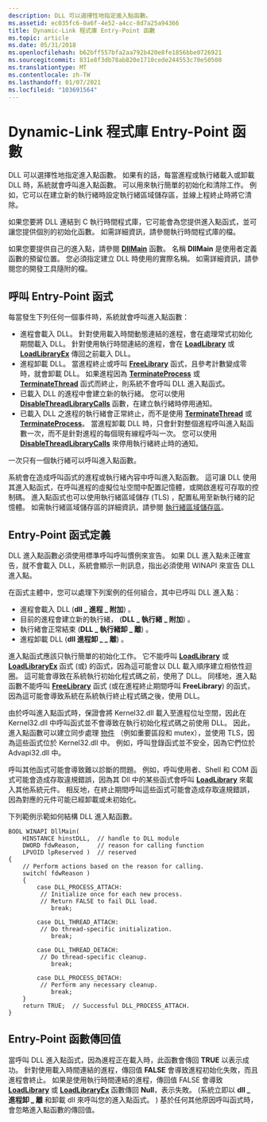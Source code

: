 ```yaml
---
description: DLL 可以選擇性地指定進入點函數。
ms.assetid: ec035fc6-0a6f-4e52-a4cc-8d7a25a94366
title: Dynamic-Link 程式庫 Entry-Point 函數
ms.topic: article
ms.date: 05/31/2018
ms.openlocfilehash: b62bff557bfa2aa792b420e8fe1856bbe0726921
ms.sourcegitcommit: 831e8f3db78ab820e1710cede244553c70e50500
ms.translationtype: MT
ms.contentlocale: zh-TW
ms.lasthandoff: 01/07/2021
ms.locfileid: "103691564"
---
```

# <a name="dynamic-link-library-entry-point-function"></a>Dynamic-Link 程式庫 Entry-Point 函數

DLL 可以選擇性地指定進入點函數。 如果有的話，每當進程或執行緒載入或卸載 DLL 時，系統就會呼叫進入點函數。 可以用來執行簡單的初始化和清除工作。 例如，它可以在建立新的執行緒時設定執行緒區域儲存區，並線上程終止時將它清除。

如果您要將 DLL 連結到 C 執行時間程式庫，它可能會為您提供進入點函式，並可讓您提供個別的初始化函數。 如需詳細資訊，請參閱執行時間程式庫的檔。

如果您要提供自己的進入點，請參閱 [**DllMain**](dllmain.md) 函數。 名稱 **DllMain** 是使用者定義函數的預留位置。 您必須指定建立 DLL 時使用的實際名稱。 如需詳細資訊，請參閱您的開發工具隨附的檔。

## <a name="calling-the-entry-point-function"></a>呼叫 Entry-Point 函式

每當發生下列任何一個事件時，系統就會呼叫進入點函數：

-   進程會載入 DLL。 針對使用載入時間動態連結的進程，會在處理常式初始化期間載入 DLL。 針對使用執行時間連結的進程，會在 [**LoadLibrary**](/windows/win32/api/libloaderapi/nf-libloaderapi-loadlibrarya) 或 [**LoadLibraryEx**](/windows/desktop/api/LibLoaderAPI/nf-libloaderapi-loadlibraryexa) 傳回之前載入 DLL。
-   進程卸載 DLL。 當進程終止或呼叫 [**FreeLibrary**](/windows/win32/api/libloaderapi/nf-libloaderapi-freelibrary) 函式，且參考計數變成零時，就會卸載 DLL。 如果進程因為 [**TerminateProcess**](/windows/desktop/api/processthreadsapi/nf-processthreadsapi-terminateprocess) 或 [**TerminateThread**](/windows/desktop/api/processthreadsapi/nf-processthreadsapi-terminatethread) 函式而終止，則系統不會呼叫 DLL 進入點函式。
-   已載入 DLL 的進程中會建立新的執行緒。 您可以使用 [**DisableThreadLibraryCalls**](/windows/win32/api/libloaderapi/nf-libloaderapi-disablethreadlibrarycalls) 函數，在建立執行緒時停用通知。
-   已載入 DLL 之進程的執行緒會正常終止，而不是使用 [**TerminateThread**](/windows/desktop/api/processthreadsapi/nf-processthreadsapi-terminatethread) 或 [**TerminateProcess**](/windows/desktop/api/processthreadsapi/nf-processthreadsapi-terminateprocess)。 當進程卸載 DLL 時，只會針對整個進程呼叫進入點函數一次，而不是針對進程的每個現有線程呼叫一次。 您可以使用 [**DisableThreadLibraryCalls**](/windows/win32/api/libloaderapi/nf-libloaderapi-disablethreadlibrarycalls) 來停用執行緒終止時的通知。

一次只有一個執行緒可以呼叫進入點函數。

系統會在造成呼叫函式的進程或執行緒內容中呼叫進入點函數。 這可讓 DLL 使用其進入點函式，在呼叫進程的虛擬位址空間中配置記憶體，或開啟進程可存取的控制碼。 進入點函式也可以使用執行緒區域儲存 (TLS) ，配置私用至新執行緒的記憶體。 如需執行緒區域儲存區的詳細資訊，請參閱 [執行緒區域儲存區](/windows/desktop/ProcThread/thread-local-storage)。

## <a name="entry-point-function-definition"></a>Entry-Point 函式定義

DLL 進入點函數必須使用標準呼叫呼叫慣例來宣告。 如果 DLL 進入點未正確宣告，就不會載入 DLL，系統會顯示一則訊息，指出必須使用 WINAPI 來宣告 DLL 進入點。

在函式主體中，您可以處理下列案例的任何組合，其中已呼叫 DLL 進入點：

-   進程會載入 DLL (**dll \_ 進程 \_ 附加**) 。
-   目前的進程會建立新的執行緒， (**DLL \_ 執行緒 \_ 附加**) 。
-   執行緒會正常結束 (**DLL \_ 執行緒卸 \_ 離**) 。
-   進程卸載 DLL (**dll 進程卸 \_ \_ 離**) 。

進入點函式應該只執行簡單的初始化工作。 它不能呼叫 [**LoadLibrary**](/windows/win32/api/libloaderapi/nf-libloaderapi-loadlibrarya) 或 [**LoadLibraryEx**](/windows/desktop/api/LibLoaderAPI/nf-libloaderapi-loadlibraryexa) 函式 (或) 的函式，因為這可能會以 DLL 載入順序建立相依性迴圈。 這可能會導致在系統執行初始化程式碼之前，使用了 DLL。 同樣地，進入點函數不能呼叫 [**FreeLibrary**](/windows/win32/api/libloaderapi/nf-libloaderapi-freelibrary) 函式 (或在進程終止期間呼叫 **FreeLibrary**) 的函式，因為這可能會導致系統在系統執行終止程式碼之後，使用 DLL。

由於呼叫進入點函式時，保證會將 Kernel32.dll 載入至進程位址空間，因此在 Kernel32.dll 中呼叫函式並不會導致在執行初始化程式碼之前使用 DLL。 因此，進入點函數可以建立同步處理 [物件](/windows/desktop/Sync/synchronization-objects) （例如重要區段和 mutex），並使用 TLS，因為這些函式位於 Kernel32.dll 中。 例如，呼叫登錄函式並不安全，因為它們位於 Advapi32.dll 中。

呼叫其他函式可能會導致難以診斷的問題。 例如，呼叫使用者、Shell 和 COM 函式可能會造成存取違規錯誤，因為其 Dll 中的某些函式會呼叫 [**LoadLibrary**](/windows/win32/api/libloaderapi/nf-libloaderapi-loadlibrarya) 來載入其他系統元件。 相反地，在終止期間呼叫這些函式可能會造成存取違規錯誤，因為對應的元件可能已經卸載或未初始化。

下列範例示範如何結構 DLL 進入點函數。

``` syntax
BOOL WINAPI DllMain(
    HINSTANCE hinstDLL,  // handle to DLL module
    DWORD fdwReason,     // reason for calling function
    LPVOID lpReserved )  // reserved
{
    // Perform actions based on the reason for calling.
    switch( fdwReason ) 
    { 
        case DLL_PROCESS_ATTACH:
         // Initialize once for each new process.
         // Return FALSE to fail DLL load.
            break;

        case DLL_THREAD_ATTACH:
         // Do thread-specific initialization.
            break;

        case DLL_THREAD_DETACH:
         // Do thread-specific cleanup.
            break;

        case DLL_PROCESS_DETACH:
         // Perform any necessary cleanup.
            break;
    }
    return TRUE;  // Successful DLL_PROCESS_ATTACH.
}
```

## <a name="entry-point-function-return-value"></a>Entry-Point 函數傳回值

當呼叫 DLL 進入點函式，因為進程正在載入時，此函數會傳回 **TRUE** 以表示成功。 針對使用載入時間連結的進程，傳回值 **FALSE** 會導致進程初始化失敗，而且進程會終止。 如果是使用執行時間連結的進程，傳回值 FALSE 會導致 [**LoadLibrary**](/windows/win32/api/libloaderapi/nf-libloaderapi-loadlibrarya) 或 [**LoadLibraryEx**](/windows/desktop/api/LibLoaderAPI/nf-libloaderapi-loadlibraryexa) 函數傳回 **Null**，表示失敗。  (系統立即以 **dll \_ 進程卸 \_ 離** 和卸載 dll 來呼叫您的進入點函式。 ) 基於任何其他原因呼叫函式時，會忽略進入點函數的傳回值。

 

 
